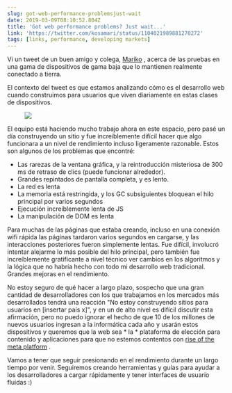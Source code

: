 ```yaml
---
slug: got-web-performance-problemsjust-wait
date: 2019-03-09T08:10:52.804Z
title: 'Got web performance problems? Just wait...'
link: 'https://twitter.com/kosamari/status/1104021989881270272'
tags: [links, performance, developing markets]
---
```

Vi un tweet de un buen amigo y colega, [Mariko](https://twitter.com/kosamari) , acerca de las pruebas en una gama de dispositivos de gama baja que lo mantienen realmente conectado a tierra.

El contexto del tweet es que estamos analizando cómo es el desarrollo web cuando construimos para usuarios que viven diariamente en estas clases de dispositivos.

<figure>
  <img src="/images/2019-03-09-got-web-performance-problemsjust-wait.jpeg">
</figure>

El equipo está haciendo mucho trabajo ahora en este espacio, pero pasé un día construyendo un sitio y fue increíblemente difícil hacer que algo funcionara a un nivel de rendimiento incluso ligeramente razonable. Estos son algunos de los problemas que encontré:

* Las rarezas de la ventana gráfica, y la reintroducción misteriosa de 300 ms de retraso de clics (puede funcionar alrededor).
* Grandes repintados de pantalla completa, y es lento.
* La red es lenta
* La memoria está restringida, y los GC subsiguientes bloquean el hilo principal por varios segundos
* Ejecución increíblemente lenta de JS
* La manipulación de DOM es lenta

Para muchas de las páginas que estaba creando, incluso en una conexión wifi rápida las páginas tardaron varios segundos en cargarse, y las interacciones posteriores fueron simplemente lentas. Fue difícil, involucró intentar alejarme lo más posible del hilo principal, pero también fue increíblemente gratificante a nivel técnico ver cambios en los algoritmos y la lógica que no habría hecho con todo mi desarrollo web tradicional. Grandes mejoras en el rendimiento.

No estoy seguro de qué hacer a largo plazo, sospecho que una gran cantidad de desarrolladores con los que trabajamos en los mercados más desarrollados tendrá una reacción &quot;No estoy construyendo sitios para usuarios en [insertar país x]&quot;, y en un de alto nivel es difícil discutir esta afirmación, pero no puedo ignorar el hecho de que 10 de los millones de nuevos usuarios ingresan a la informática cada año y usarán estos dispositivos y queremos que la web sea * la * plataforma de elección para contenido y aplicaciones para que no estemos contentos con [rise of the meta platform](https://paul.kinlan.me/rise-of-the-meta-platforms/) .

Vamos a tener que seguir presionando en el rendimiento durante un largo tiempo por venir. Seguiremos creando herramientas y guías para ayudar a los desarrolladores a cargar rápidamente y tener interfaces de usuario fluidas :)
